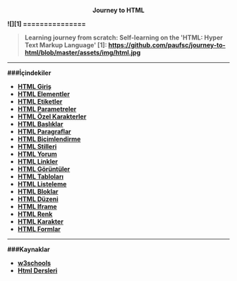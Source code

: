 <p align="center"><b>Journey to HTML </p>
![][1]
===============

>Learning journey from scratch: Self-learning on the 'HTML: Hyper Text Markup Language' 
[1]: https://github.com/paufsc/journey-to-html/blob/master/assets/img/html.jpg


-------------------
###İçindekiler

* [HTML Giriş](./docs/tr/HTML.md)
* [HTML Elementler](./docs/tr/Elementler.md)     
* [HTML Etiketler](./docs/tr/Etiketler.md)   
* [HTML Parametreler]() 
* [HTML Özel Karakterler]() 
* [HTML Başlıklar]() 
* [HTML Paragraflar](./docs/tr/Paragraf.md)
* [HTML Biçimlendirme](./docs/tr/bicimlendirme.md) 
* [HTML Stilleri](./docs/tr/stil.md) 
* [HTML Yorum](./docs/tr/yorumSatiri.md) 
* [HTML Linkler](./docs/tr/Baglanti.md) 
* [HTML Görüntüler]() 
* [HTML Tabloları](./docs/tr/tablolama.md) 
* [HTML Listeleme](./docs/tr/listeleme.md) 
* [HTML Bloklar]() 
* [HTML Düzeni]() 
* [HTML Iframe](./docs/tr/iframe.md)   
* [HTML Renk](./docs/tr/renkler.md) 
* [HTML Karakter](./docs/tr/karakterler.md) 
* [HTML Formlar](./docs/tr/formlar.md) 


-----------------------
###Kaynaklar

* [w3schools](http://www.w3schools.com/html/)
* [Html Dersleri](http://www.htmldersleri.org/)
